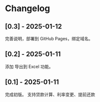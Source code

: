 Changelog
===

[0.3] - 2025-01-12
---

完善说明，部署到 GitHub Pages，绑定域名。

[0.2] - 2025-01-11
---

添加 导出到 Excel 功能。

[0.1] - 2025-01-11
---

完成初版。
支持贷款计算、利率变更、提前还款
